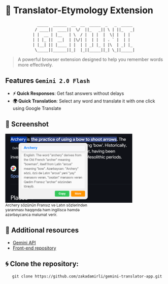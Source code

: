 # 🚀 Translator-Etymology Extension

```
              _____  ______  __  __  _____  _   _  _____
             / ____||  ____||  \/  ||_   _|| \ | ||_   _|
            | |  __ | |__   | \  / |  | |  |  \| |  | |  
            | | |_ ||  __|  | |\/| |  | |  | . ` |  | |  
            | |__| || |____ | |  | | _| |_ | |\  | _| |_ 
             \_____||______||_|  |_||_____||_| \_||_____|
```

> A powerful browser extension designed to help you remember words more effectively.

## Features `Gemini 2.0 Flash`

- **⚡ Quick Responses**: Get fast answers without delays
- **🌍 Quick Translation**: Select any word and translate it with one click using Google Translate


## 📸 Screenshot

<p>
  <img src="/src/main/resources/static/img.png" alt="Extension Banner" width="400" style="vertical-align: middle; margin-right: 5px;">

 <span style="display: inline-block; max-width: 300px; font-size: 12px;">
    Archery sözünün Fransız və Latın sözlərindən yaranması haqqında həm ingiliscə həmdə azərbaycanca məlumat verir.
</span>

</p>

## 💎 Additional resources
- [Gemini API](https://aistudio.google.com/)
- [Front-end repository](https://github.com/zakadamirli/ft-gemini-translater-app.git)

## 🌀 Clone the repository:
```
   git clone https://github.com/zakadamirli/gemini-translator-app.git
```
